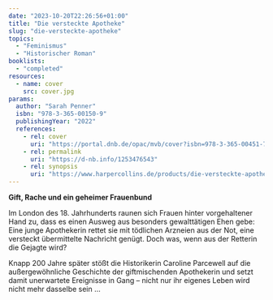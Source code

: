 ```yaml
---
date: "2023-10-20T22:26:56+01:00"
title: "Die versteckte Apotheke"
slug: "die-versteckte-apotheke"
topics:
  - "Feminismus"
  - "Historischer Roman"
booklists:
  - "completed"
resources:
  - name: cover
    src: cover.jpg
params:
  author: "Sarah Penner"
  isbn: "978-3-365-00150-9"
  publishingYear: "2022"
  references:
    - rel: cover
      uri: "https://portal.dnb.de/opac/mvb/cover?isbn=978-3-365-00451-7"
    - rel: permalink
      uri: "https://d-nb.info/1253476543"
    - rel: synopsis
      uri: "https://www.harpercollins.de/products/die-versteckte-apotheke-9783365001509"
---
```

**Gift, Rache und ein geheimer Frauenbund**

Im London des 18. Jahrhunderts raunen sich Frauen hinter vorgehaltener Hand zu, 
dass es einen Ausweg aus besonders gewalttätigen Ehen gebe: Eine junge 
Apothekerin rettet sie mit tödlichen Arzneien aus der Not, eine versteckt 
übermittelte Nachricht genügt. Doch was, wenn aus der Retterin die Gejagte wird?

Knapp 200 Jahre später stößt die Historikerin Caroline Parcewell auf die 
außergewöhnliche Geschichte der giftmischenden Apothekerin und setzt damit 
unerwartete Ereignisse in Gang – nicht nur ihr eigenes Leben wird nicht mehr 
dasselbe sein …